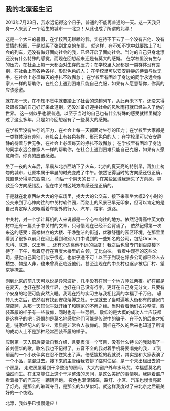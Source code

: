 ## 我的北漂诞生记

2013年7月23日，我永远记得这个日子，普通的不能再普通的一天。这一天我只身一人来到了一个陌生的城市——北京！从此也成了所谓的北漂！

这是一个大三的暑假，在学校百无聊赖的我，实在待不下去了一个没有吉他、没有爱情的校园，于是就买了张到北京的车票。 就这样，在不知不觉中就要踏上了社会的列车，还没有做好面向社会的我，已经开启了面向社会。当时的自己只身北漂还没有什么特殊的感觉，而现在回想起来还是有莫大的感慨。 在学校里没有生存的压力，在社会上每一天都面对生存的压力；在学校里大家都是一类群体没有差别，在社会上有各色各样、形形色色的人； 在学校里可以安安静静的待着与世无争，在社会上必须每天的挣扎不敢懈怠； 在学校里有困难了身边的同学永远会像家人一样的帮助你，在社会上遇到困难只能自己克服，如果有人愿意帮你，你真的应该感激。

就在那一天，在不知不觉中就要踏上了社会的这趟列车，从此再未下车。还没来得及跟校园的自己好好来此道别，还没准备好迎接社会的风吹雨打就已经进入了他的世界。
这一刻似乎也很普通，以至于当时的自己也有什么特殊的感受就稀里糊涂过了这么多年，只是如今回想起有了一些莫大的感慨。

在学校里没有生存的压力，在社会上每一天都面对生存的压力；在学校里大家都是一类群体没有差别，在社会上有各色各样、形形色色的人；
在学校里可以安安静静的待着与世无争，在社会上必须每天的挣扎不敢懈怠；
在学校里有困难了身边的同学永远会像家人一样的帮助你，在社会上遇到困难只能自己克服，如果有人愿意帮你，你真的应该感激。

坐了一夜的火车后，早晨从北京西站下了火车，北京的夏天亮的特别早，再加上匆匆的城市，让原本属于早晨的时光变成了中午。依然记得当时的方向感还很正确，凭直觉分得清东西南北，
而后一个阴天的日子，在某些区域我迷失了方向感，导致至今方向感错乱，但在中关村区域方向感还是正确的。

于是就在北京西站大大的停车场里，找大大的公交车，接下来乘坐大概2个小时的公交来到了心神向往的中关村软件园，而路上的风景已早无印象，但可以肯定的是自己肯定睁大双眼看着车窗外的行人、汽车、楼宇、道路。

中关村，对一个学计算机的人来说都是一个心神向往的地方。依然记得高中英文教材中还有一篇关于中关村的文章，只可惜现在已经不会背诵了。
依然记得第一次来这的感受：高楼林立的大楼、干净整洁的街道，优雅舒适的园区环境。在那里里看到了很多以前只在网上看到和别人口中说到的一些知名的公司，包括Oracle、思科、联想、汉王等……还有旁边离他不远的百度！
我之后也曾专门到百度楼下待了一下午，看着穿行在百度大楼里的白领，无比向往。
看着中观存的这些公司，感觉自己离他们似乎很近，也似乎遥不可！以至于到现在好多公司都已经人去楼空、物是人非，也未曾真正临近他们。甚至连现在的中关村也逐步被后厂村、望京等掩盖。

刚到北京的前几天可以说是异常波折，几乎没有在同一个地方睡过两夜。好在那是在夏天，也好在那时候年轻，也好在自己没有行李，更好在自己身无分文，只要有个安身的地便可能安然入睡。我现在招的实习生与我相比真的幸福了千万倍。
辗转几天之后，依然没有找到安稳落脚之处。于是就去了当时遍地大街都有的链家门店应聘，从那一天其似乎就开始了和链家的不解之缘。当时看着他们衣衫整洁、西装革履的样子有一些敬仰，同时也有一些恐惧。
敬仰的是大概的成功人士应该都是这样子的吧；恐惧的是莫名地感觉他们可能是传说中的骗子。在不久的后来才知道，链家经纪人的专业、素质是非常令人敬仰的。同样在不久的后来也知道了所谓的成功人士不是那种经常西装革履的样子。

应聘第一天入职后要做自我介绍，且要表演一个节目，没有什么特长的我就唱了一首刘德华的歌，歌名我也不记得了。五音不全的我对着手机将要唱完的我，
听到前面的一个小伙伴实在忍不住笑出了声。倍感尴尬的我就说，其实是和大家表演了一个小品，蒙混过去。接下来的主管给我安排了临时住宿，是一个未出租出去的一个房屋。
走进房屋看到干净整洁的房间，大大的窗户外车水马龙，幸福感莫名的油然而生。在北京能住上这个干净整洁的房间，是这么美好的事情啊。我隔着窗户看着楼下的汽车在一辆辆奔跑。
夜色也渐渐降临，路灯、小区、汽车也慢慢亮起了灯光，是那么的璀璨夺目，是那么的如梦似幻。就这样我度过了来北京之后最美好的一个夜晚。

北漂，我似乎已慢慢适应！



